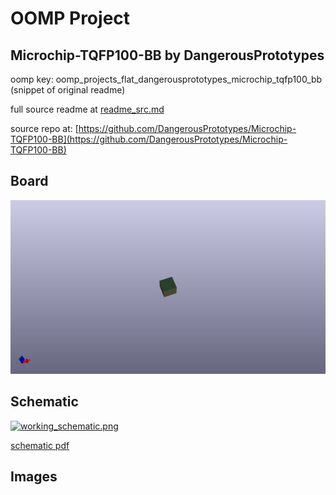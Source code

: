 # OOMP Project  
## Microchip-TQFP100-BB  by DangerousPrototypes  
  
oomp key: oomp_projects_flat_dangerousprototypes_microchip_tqfp100_bb  
(snippet of original readme)  
  
  
  full source readme at [readme_src.md](readme_src.md)  
  
source repo at: [https://github.com/DangerousPrototypes/Microchip-TQFP100-BB](https://github.com/DangerousPrototypes/Microchip-TQFP100-BB)  
## Board  
  
[![working_3d.png](working_3d_600.png)](working_3d.png)  
## Schematic  
  
[![working_schematic.png](working_schematic_600.png)](working_schematic.png)  
  
[schematic pdf](working_schematic.pdf)  
## Images  
